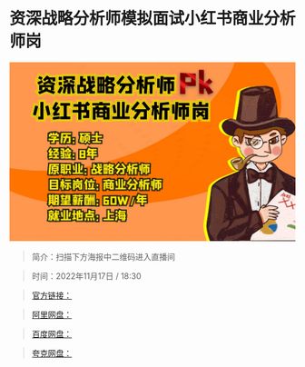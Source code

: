 # 资深战略分析师模拟面试小红书商业分析师岗

![img](../../assets/f7ea10c070ad49ff8f1a257f007ad423.jpg)

> 简介：扫描下方海报中二维码进入直播间

> 时间：2022年11月17日 / 18:30

> [官方链接：]()

> [阿里网盘：]()

> [百度网盘：]()

> [夸克网盘：]()
